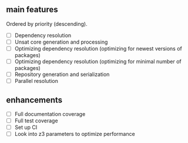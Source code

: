 ## main features

Ordered by priority (descending).

- [ ] Dependency resolution
- [ ] Unsat core generation and processing
- [ ] Optimizing dependency resolution (optimizing for newest versions of packages)
- [ ] Optimizing dependency resolution (optimizing for minimal number of packages)
- [ ] Repository generation and serialization
- [ ] Parallel resolution

## enhancements

- [ ] Full documentation coverage
- [ ] Full test coverage
- [ ] Set up CI
- [ ] Look into z3 parameters to optimize performance
